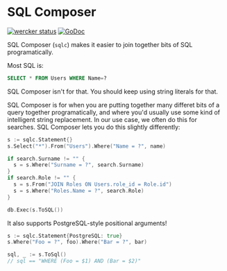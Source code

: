 # SQL Composer

[![wercker status](https://app.wercker.com/status/afe1fcd1c7eb84818df88cd4fe732bad/s/ "wercker status")](https://app.wercker.com/project/bykey/afe1fcd1c7eb84818df88cd4fe732bad) [![GoDoc](https://godoc.org/github.com/mipearson/sqlc?status.png)](https://godoc.org/github.com/mipearson/sqlc)

SQL Composer (`sqlc`) makes it easier to join together bits of SQL programatically.

Most SQL is:

``` sql
SELECT * FROM Users WHERE Name=?
```

SQL Composer isn't for that. You should keep using string literals for that.

SQL Composer is for when you are putting together many differet bits of a query together programatically, and where you'd usually use some kind of intelligent string replacement. In our use case, we often do this for searches. SQL Composer lets you do this slightly differently:

``` go
s := sqlc.Statement{}
s.Select("*").From("Users").Where("Name = ?", name)

if search.Surname != "" {
  s = s.Where("Surname = ?", search.Surname)
}
if search.Role != "" {
  s = s.From("JOIN Roles ON Users.role_id = Role.id")
  s = s.Where("Roles.Name = ?", search.Role)
}

db.Exec(s.ToSQL())
```

It also supports PostgreSQL-style positional arguments!

``` go
s := sqlc.Statement{PostgreSQL: true}
s.Where("Foo = ?", foo).Where("Bar = ?", bar)

sql, _ := s.ToSql()
// sql == "WHERE (Foo = $1) AND (Bar = $2)"
```

